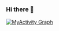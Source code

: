 ### Hi there 👋

<!--
**awxiaoxian2020/awxiaoxian2020** is a ✨ _special_ ✨ repository because its `README.md` (this file) appears on your GitHub profile.

Here are some ideas to get you started:

- 🔭 I’m currently working on ...
- 🌱 I’m currently learning ...
- 👯 I’m looking to collaborate on ...
- 🤔 I’m looking for help with ...
- 💬 Ask me about ...
- 📫 How to reach me: ...
- 😄 Pronouns: ...
- ⚡ Fun fact: ...
-->
[![MyActivity Graph](https://activity-graph.herokuapp.com/graph?username=awxiaoxian2020&bg_color=fffff0&color=708090&line=24292e&point=24292e&area=true&hide_border=true)](https://github.com/awxiaoxian2020/github-readme-activity-graph)
